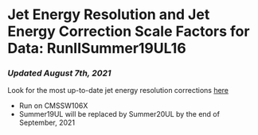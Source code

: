 # Jet Energy Resolution and Jet Energy Correction Scale Factors for Data: RunIISummer19UL16
### _Updated August 7th, 2021_  
Look for the most up-to-date jet energy resolution corrections [here](https://twiki.cern.ch/twiki/bin/view/CMS/JetResolution)
* Run on CMSSW106X 
* Summer19UL will be replaced by Summer20UL by the end of September, 2021
